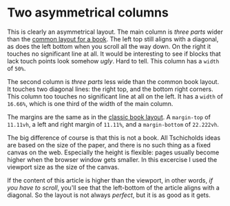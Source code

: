 # Two asymmetrical columns

This is clearly an asymmetrical layout. The main column is *three parts* wider than the [common layout for a book](../eighteen-1/). The left top still aligns with a diagonal, as does the left bottom when you scroll all the way down. On the right it touches no significant line at all. It would be interesting to see if blocks that lack touch points look somehow *ugly*. Hard to tell. This column has a `width` of `50%`.

The second column is *three parts* less wide than the common book layout. It touches two diagonal lines: the right top, and the bottom right corners. This column too touches no significant line at all on the left. It has a `width` of `16.66%`, which is one third of the width of the main column.

The margins are the same as in the [classic book layout](../eighteen-1/). A `margin-top` of `11.11vh`, a left and right margin of `11.11%`, and a `margin-bottom` of `22.222vh`. 

The big difference of course is that this is not a book. All Tschicholds ideas are based on the size of the paper, and there is no such thing as a fixed canvas on the web. Especially the height is flexible: pages usually become higher when the browser window gets smaller. In this excercise I used the viewport size as the size of the canvas.

If the content of this article is higher than the viewport, in other words, *if you have to scroll*, you'll see that the left-bottom of the article aligns with a diagonal. So the layout is not always *perfect*, but it is as good as it gets.
